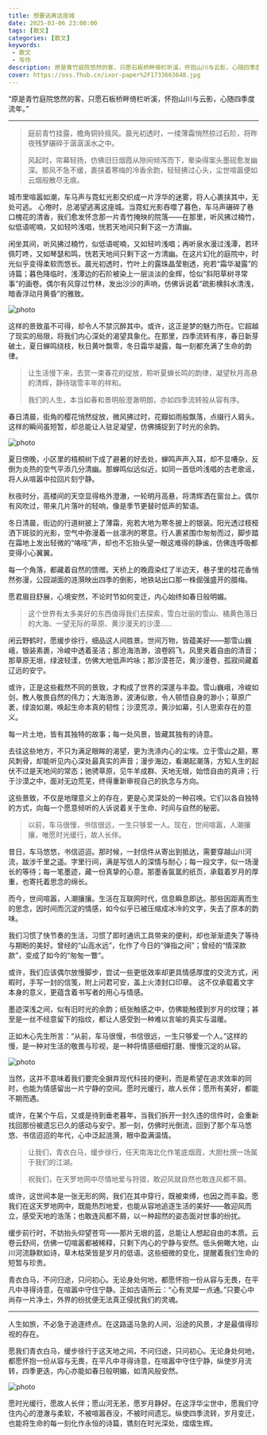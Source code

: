 ```yaml
---
title: 想要逃离这座城
date: 2025-03-06 23:00:00
tags: [散文]
categories: [散文]
keywords:
 - 散文
 - 写作
description: 原是青竹庭院悠然的客，只愿石板桥畔倚栏听溪，怀抱山川与云影，心随四季度流年。
cover: https://oss.fhub.cn/ixor-paper%2F1733663648.jpg
---
```


“原是青竹庭院悠然的客，只愿石板桥畔倚栏听溪，怀抱山川与云影，心随四季度流年。”

---

> 庭前青竹挂露，檐角铜铃摇风。晨光初透时，一缕薄霜悄然掠过石阶，将昨夜残梦碾碎于潺潺溪水之中。
>
> 风起时，帘幕轻扬，仿佛旧日烟霞从隙间倾泻而下，晕染得案头墨砚愈发幽深。那风不急不缓，裹挟着寒梅的冷香余韵，轻轻拂过心头，尘世喧嚣便如云烟般散尽无痕。

城市里喧嚣如潮，车马声与霓虹光影交织成一片浮华的迷雾，将人心裹挟其中，无处可逃。 心倦时，总渴望逃离这座城。当霓虹光影吞噬了暮色，车马声碾碎了巷口槐花的清香，我们愈发怀念那一片青竹掩映的院落——在那里，听风拂过楠竹，似低语呢喃，又如轻吟浅唱，恍若天地间只剩下这一方清幽。

闲坐其间，听风拂过楠竹，似低语呢喃，又如轻吟浅唱；再听泉水漫过浅潭，若环佩叮咚，又如琴瑟和鸣，恍若天地间只剩下这一方清幽。在这片幻化的庭院中，时光似乎变得柔软而悠长。晨光初透时，竹叶上的露珠晶莹剔透，宛若“霜华凝露”的诗篇；暮色降临时，浅潭边的石阶被染上一层淡淡的金辉，恰似“斜阳草树寻常事”的画卷。偶尔有风穿过竹林，发出沙沙的声响，仿佛诉说着“疏影横斜水清浅，暗香浮动月黄昏”的雅致。

![photo](https://oss.fhub.cn/typora/202503071338622.jpg)

这样的景致虽不可得，却令人不禁沉醉其中。或许，这正是梦的魅力所在。它超越了现实的局限，将我们内心深处的渴望具象化。在那里，四季流转有序，春日新芽破土，夏日蝉鸣绕枝，秋日黄叶飘零，冬日霜华凝露，每一刻都充满了生命的韵律。

> 让生活慢下来，去赏一束春花的绽放，聆听夏蝉长鸣的韵律，凝望秋月高悬的清辉，静待瑞雪丰年的祥和。
>
> 我们的人生，本当如春和景明般澄澈明朗，亦如四季流转般从容有序。

春日清晨，街角的樱花悄然绽放，微风拂过时，花瓣如雨般飘落，点缀行人肩头。这样的瞬间虽短暂，却总能让人驻足凝望，仿佛捕捉到了时光的余韵。

![photo](https://oss.fhub.cn/typora/202503071338929.jpg)

夏日傍晚，小区里的梧桐树下成了避暑的好去处，蝉鸣声声入耳，却不显嘈杂，反倒为炎热的空气平添几分清幽。那蝉鸣似远似近，如同一首低吟浅唱的古老歌谣，将人从喧嚣中拉回片刻宁静。

秋夜时分，高楼间的天空显得格外澄澈，一轮明月高悬，将清辉洒在窗台上。偶尔有风吹过，带来几片落叶的轻响，像是季节更替时低声的絮语。

冬日清晨，街边的行道树披上了薄霜，宛若大地为寒冬披上的银装。阳光透过枝桠洒下斑驳的光影，空气中弥漫着一丝凛冽的寒意。行人裹紧围巾匆匆而过，脚步踏在霜地上发出轻微的“咯吱”声，却也不忘抬头望一眼这难得的静谧，仿佛连呼吸都变得小心翼翼。

每一个角落，都藏着自然的馈赠。天桥上的晚霞染红了半边天，巷子里的桂花香悄然弥漫，公园湖面的涟漪映出四季的倒影，地铁站出口那一株倔强盛开的腊梅。

愿君眉目舒展，心境安然，不论时节如何变迁，内心始终如春日般明媚。

> 这个世界有太多美好的东西值得我们去探索，雪白壮丽的雪山、橘黄色落日的大海、一望无际的草原、黄沙漫天的沙漠......

闲云野鹤时，愿缓步徐行，细品这人间胜景。世间万物，皆蕴美好——那雪山巍峨，银装素裹，冷峻中透着圣洁；那沧海浩渺，浪卷鸥飞，风里夹着自由的清音；那草原无垠，绿波轻漾，仿佛大地低声吟咏；那沙漠苍茫，黄沙漫卷，孤寂间藏着辽远的安宁。

或许，正是这些截然不同的景致，才构成了世界的深邃与丰盈。雪山巍峨，冷峻如剑，教人敬畏自然的伟力；大海浩渺，波涛似歌，令人顿悟自身的渺小；草原广袤，绿浪如潮，唤起生命本真的韧性；沙漠荒凉，黄沙如幕，引人思索存在的意义。

每一片土地，皆有其独特的故事；每一处风景，皆藏其独有的诗意。

去往这些地方，不只为满足眼眸的渴望，更为洗涤内心的尘埃。立于雪山之巅，寒风刺骨，却能听见内心深处最真实的声音；漫步海边，看潮起潮落，方知人生的起伏不过是天地间的常态；驰骋草原，见牛羊成群、天地无垠，始悟自由的真谛；行于沙漠之中，面对无边荒芜，终得重新审视自己的执念与方向。

这些景致，不仅是地理意义上的存在，更是心灵深处的一种召唤。它们以各自独特的方式，向每一个愿意倾听的人诉说着关于生命、时间与自然的秘密。

> 以前，车马很慢，书信很远，一生只够爱一人。现在，世间喧嚣，人潮攘攘，唯愿时光缓行，故人长伴。

昔日，车马悠悠，书信迢迢。那时候，一封信件从寄出到抵达，需要穿越山川河流，跋涉千里之遥。字里行间，满是写信人的深情与耐心；每一段文字，似一场漫长的等待；每一笔墨迹，藏一份真挚的心意。那墨香氤氲的纸页，承载着岁月的厚重，也寄托着思念的绵长。

而今，世间喧嚣，人潮攘攘。生活在互联网时代，信息瞬息即达。那些因距离而生的思念，因时间而沉淀的情感，如今似乎已被压缩成冰冷的文字，失去了原本的韵味。

我们习惯了快节奏的生活，习惯了即时通讯工具带来的便利，却也渐渐遗失了等待与期盼的美好。曾经的“山高水远”，化作了今日的“弹指之间”；曾经的“情深款款”，变成了如今的“匆匆一瞥“。

或许，我们应该偶尔放慢脚步，尝试一些更低效率却更具情感厚度的交流方式，闲暇时，手写一封的信笺，附上问君可安，盖上火漆封口印章。 这不仅承载着文字本身的意义，更蕴含着书写者的用心与情感。

墨迹深浅之间，似有旧时光的余韵；纸张触感之中，仿佛能触摸到岁月的纹理；甚至是一丝不经意留下的指纹，都让人感受到一种难以言喻的真实与温暖。

正如木心先生所言：“从前，车马很慢，书信很远，一生只够爱一个人。”这样的慢，是一种对生活的敬畏与珍视，是一种将情感细细打磨、慢慢沉淀的从容。

![photo](https://oss.fhub.cn/typora/202503071338628.jpg)

当然，这并不意味着我们要完全摒弃现代科技的便利，而是希望在追求效率的同时，也能为情感留出一片宁静的空间。愿时光缓行，故人长伴；愿所有美好，都能不期而遇。

或许，在某个午后，又或是待到垂老暮年，当我们拆开一封久违的信件时，会重新找回那份被遗忘已久的感动与安宁。那一刻，仿佛时光倒流，回到了那个车马悠悠、书信迢迢的年代，心中泛起涟漪，眼中盈满温情。

> 让我们，青衣白马，缓步徐行，任天南海北化作笔底烟霞，大胆杜撰一场属于我们的江湖。
>
> 祝我们，在天罗地网中尽情地爱与狩猎，敢迎风就自然也敢连风都不屑。

或许，这世间本是一张无形的网，我们在其中穿行，既被束缚，也因之而丰盈。愿我们在这天罗地网中，既能热烈地爱，也能从容地追逐生活的美好——敢迎风而立，感受天地的浩荡；也敢连风都不屑，以一种超然的姿态面对世事的纷扰。

缓步前行时，不妨抬头仰望苍穹——那片无垠的蓝，总能让人想起自由的本质。云卷云舒间，仿佛一切喧嚣都被稀释，只剩下内心的宁静与安然。低头俯瞰大地，山川河流静默如诗，草木枯荣皆是岁月的低语。这些细微的变化，提醒着我们生命的短暂与珍贵。

青衣白马，不问归途，只问初心。无论身处何地，都愿怀抱一份从容与无畏，在平凡中寻得诗意，在喧嚣中守住宁静。正如古语所云：“心有灵犀一点通。”只要心中尚存一片净土，外界的纷扰便无法真正侵扰我们的灵魂。

---

人生如旅，不必急于追逐终点。在这路遥马急的人间，沿途的风景，才是最值得珍视的存在。

愿我们青衣白马，缓步徐行于这天地之间，不问归途，只问初心。无论身处何地，都愿怀抱一份从容与无畏，在平凡中寻得诗意，在喧嚣中守住宁静，纵使岁月流转，四季更迭，内心亦能如春日般明媚，如清风般安然。

![photo](https://oss.fhub.cn/typora/202503071338629.jpg)

愿时光缓行，愿故人长伴；愿山河无恙，愿岁月静好。在这浮华尘世中，愿我们守住内心的澄澈与柔软，不被喧嚣吞没，不被时间遗忘。纵使四季流转，岁月变迁，也能将生命的每一刻化作永恒的诗篇，镌刻在时光深处，熠熠生辉。

